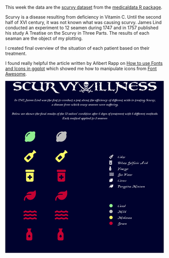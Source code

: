 This week the data are the [scurvy dataset](https://htmlpreview.github.io/?https://github.com/higgi13425/medicaldata/blob/master/man/description_docs/scurvy_desc.html) from the [medicaldata R package](https://higgi13425.github.io/medicaldata/).

Scurvy is a disease resulting from deficiency in Vitamin C. Until the second half of XVI century, it was not known what was causing scurvy.
James Lind conducted an experiment to 12 seamen during 1747 and in 1757 published his study A Treatise on the Scurvy in Three Parts. 
The results of each seaman are the object of my plotting. 

I created final overview of the situation of each patient based on their treatment. 

I found really helpful the article written by Añbert Rapp on [How to use Fonts and Icons in ggplot](https://albert-rapp.de/posts/ggplot2-tips/08_fonts_and_icons/08_fonts_and_icons.html) which showed me how to manipulate icons from [Font Awesome](https://fontawesome.com/).

![Scurvy](https://github.com/Ioannis-D/TidyTuesday/blob/main/July/4rth%20Week/24_07.png)

